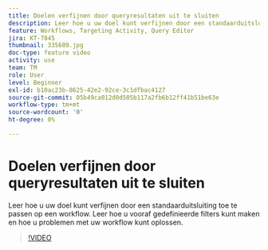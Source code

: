 ```yaml
---
title: Doelen verfijnen door queryresultaten uit te sluiten
description: Leer hoe u uw doel kunt verfijnen door een standaarduitsluiting toe te passen op een workflow. Leer hoe u vooraf gedefinieerde filters kunt maken en hoe u problemen met uw workflow kunt oplossen.
feature: Workflows, Targeting Activity, Query Editor
jira: KT-7845
thumbnail: 335609.jpg
doc-type: feature video
activity: use
team: TM
role: User
level: Beginner
exl-id: b10ac23b-8625-42e2-92ce-3c1dfbac4127
source-git-commit: 05b49ca012d0d505b117a2fb6b12ff41b51be63e
workflow-type: tm+mt
source-wordcount: '0'
ht-degree: 0%

---
```


# Doelen verfijnen door queryresultaten uit te sluiten

Leer hoe u uw doel kunt verfijnen door een standaarduitsluiting toe te passen op een workflow. Leer hoe u vooraf gedefinieerde filters kunt maken en hoe u problemen met uw workflow kunt oplossen.

>[!VIDEO](https://video.tv.adobe.com/v/335609?quality=12&learn=on)
